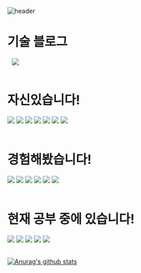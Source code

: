 ![header](https://capsule-render.vercel.app/api?type=waving&color=auto&height=300&section=header&text=Hongdosan's%20Github&fontSize=77&animation=fadeIn&fontAlignY=38&desc=Welcome!&descAlignY=51&descAlign=62)

<div><h1>기술 블로그</h1></div>

<a href="https://hongdosan.tistory.com/">
    <img 
        src="http://img.shields.io/badge/-개발을 DAMAD-6DB33F?style=for-the-badge&logo=Github&link=https://hongdosan.tistory.com/"
        style="height : auto; margin-left : 10px; margin-right : 10px;"/>
</a>
<br /><br />

<div><h1>자신있습니다!</h1></div>

<img src="https://img.shields.io/badge/Java-007396?style=for-the-badge&logo=Java&logoColor=white"/></a> 
<img src="https://img.shields.io/badge/MySQL-4479A1?style=for-the-badge&logo=MySQL&logoColor=white"/></a>
<img src="https://img.shields.io/badge/Spring Boot-6DB33F?style=for-the-badge&logo=SpringBoot&logoColor=white"/></a> 
<img src="https://img.shields.io/badge/Spring Data JPA-83B81A?style=for-the-badge&logo=Spring&logoColor=white"/></a> 
<img src="https://img.shields.io/badge/QueryDSL-7E4DD2?style=for-the-badge&logo=a&logoColor=white"/></a>
<img src="https://img.shields.io/badge/Spring Security & JWT-61DAFB?style=for-the-badge&logo=a&logoColor=white"/></a>
<img src="https://img.shields.io/badge/Spring Swagger-FF9900?style=for-the-badge&logo=a&logoColor=white"/></a>
<br /><br />

<div><h1>경험해봤습니다!</h1></div>

<img src="https://img.shields.io/badge/Amazon AWS-FF9900?style=for-the-badge"/></a> 
<img src="https://img.shields.io/badge/Redis-7F52FF?style=for-the-badge"/></a> 
<img src="https://img.shields.io/badge/MSA-61DAFB?style=for-the-badge"/></a> 
<img src="https://img.shields.io/badge/Gateway & Eureka-F7DF1E?style=for-the-badge"/></a> 
<img src="https://img.shields.io/badge/Jenkins-DC382D?style=for-the-badge"/></a> 
<img src="https://img.shields.io/badge/Docker-61DAFB?style=for-the-badge"/></a> 
<br /><br />

<div><h1>현재 공부 중에 있습니다!</h1></div>

<img src="https://img.shields.io/badge/Spring OAuth-85EA2D?style=for-the-badge"/></a> 
<img src="https://img.shields.io/badge/spring batch-FF9900?style=for-the-badge"/></a> 
<img src="https://img.shields.io/badge/TDD-7F52FF?style=for-the-badge"/></a> 
<img src="https://img.shields.io/badge/CI-CD-61DAFB?style=for-the-badge"/></a> 
<img src="https://img.shields.io/badge/한이음 프로젝트-F7DF1E?style=for-the-badge"/></a> 
<br /><br />

[![Anurag's github stats](https://github-readme-stats.vercel.app/api?username=HyuckJuneHong&show_icons=true&theme=graywhite)](https://github.com/HyuckJuneHong/github-readme-stats)

<!--
<p><img  src="https://github-readme-stats.vercel.app/api/top-langs?username=HyuckJuneHong&show_icons=true&locale=en&layout=compact" alt="HyuckJuneHong" /></p>

**HyuckJuneHong/HyuckJuneHong** is a ✨ _special_ ✨ repository because its `README.md` (this file) appears on your GitHub profile.

Here are some ideas to get you started:

- 🔭 I’m currently working on ...
- 🌱 I’m currently learning ...
- 👯 I’m looking to collaborate on ...
- 🤔 I’m looking for help with ...
- 💬 Ask me about ...
- 📫 How to reach me: ...
- 😄 Pronouns: ...
- ⚡ Fun fact: ...
-->
